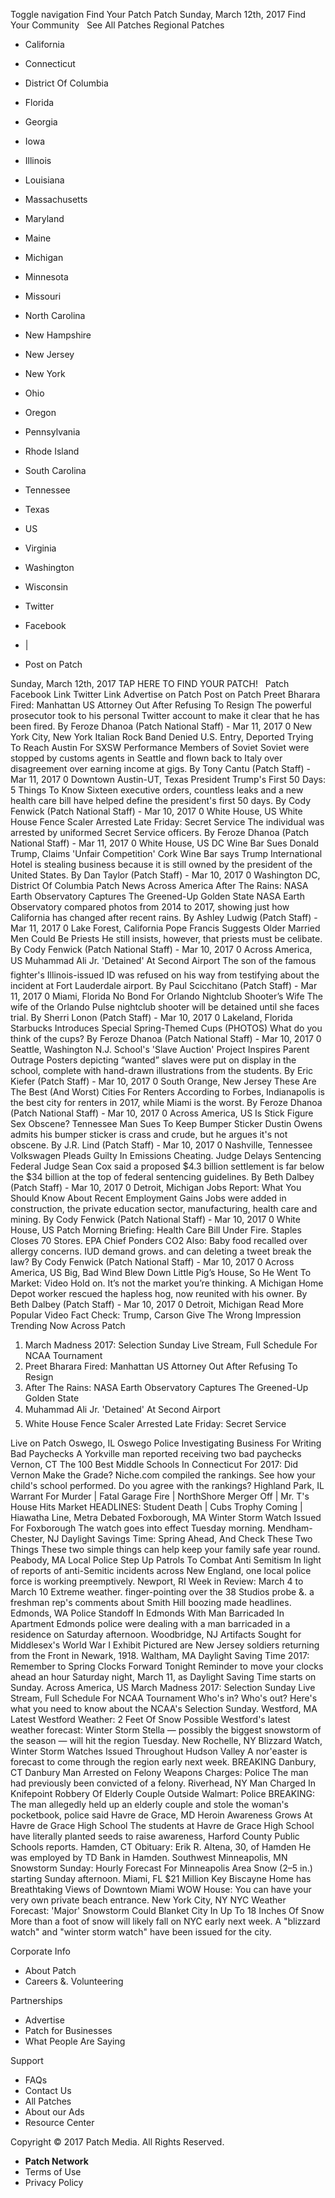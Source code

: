 Toggle navigation Find Your Patch Patch Sunday, March 12th, 2017 Find Your Community   See All Patches Regional Patches

*   California
*   Connecticut
*   District Of Columbia
*   Florida
*   Georgia
*   Iowa
*   Illinois
*   Louisiana
*   Massachusetts
*   Maryland
*   Maine
*   Michigan
*   Minnesota
*   Missouri
*   North Carolina
*   New Hampshire
*   New Jersey
*   New York
*   Ohio
*   Oregon
*   Pennsylvania
*   Rhode Island
*   South Carolina
*   Tennessee
*   Texas
*   US
*   Virginia
*   Washington
*   Wisconsin

*   Twitter
*   Facebook
*   |
*   Post on Patch

Sunday, March 12th, 2017 TAP HERE TO FIND YOUR PATCH!   Patch Facebook Link Twitter Link Advertise on Patch Post on Patch Preet Bharara Fired: Manhattan US Attorney Out After Refusing To Resign The powerful prosecutor took to his personal Twitter account to make it clear that he has been fired. By Feroze Dhanoa (Patch National Staff) - Mar 11, 2017 0 New York City, New York Italian Rock Band Denied U.S. Entry, Deported Trying To Reach Austin For SXSW Performance Members of Soviet Soviet were stopped by customs agents in Seattle and flown back to Italy over disagreement over earning income at gigs. By Tony Cantu (Patch Staff) - Mar 11, 2017 0 Downtown Austin-UT, Texas President Trump's First 50 Days: 5 Things To Know Sixteen executive orders, countless leaks and a new health care bill have helped define the president's first 50 days. By Cody Fenwick (Patch National Staff) - Mar 10, 2017 0 White House, US White House Fence Scaler Arrested Late Friday: Secret Service The individual was arrested by uniformed Secret Service officers. By Feroze Dhanoa (Patch National Staff) - Mar 11, 2017 0 White House, US DC Wine Bar Sues Donald Trump, Claims 'Unfair Competition' Cork Wine Bar says Trump International Hotel is stealing business because it is still owned by the president of the United States. By Dan Taylor (Patch Staff) - Mar 10, 2017 0 Washington DC, District Of Columbia Patch News Across America After The Rains: NASA Earth Observatory Captures The Greened-Up Golden State NASA Earth Observatory compared photos from 2014 to 2017, showing just how California has changed after recent rains. By Ashley Ludwig (Patch Staff) - Mar 11, 2017 0 Lake Forest, California Pope Francis Suggests Older Married Men Could Be Priests He still insists, however, that priests must be celibate. By Cody Fenwick (Patch National Staff) - Mar 10, 2017 0 Across America, US Muhammad Ali​ Jr. 'Detained' At Second Airport The son of the famous fighter's Illinois-issued ID was refused on his way from testifying about the incident at Fort Lauderdale airport. By Paul Scicchitano (Patch Staff) - Mar 11, 2017 0 Miami, Florida No Bond For Orlando Nightclub Shooter’s Wife The wife of the Orlando Pulse nightclub shooter will be detained until she faces trial. By Sherri Lonon (Patch Staff) - Mar 10, 2017 0 Lakeland, Florida Starbucks Introduces Special Spring-Themed Cups (PHOTOS) What do you think of the cups? By Feroze Dhanoa (Patch National Staff) - Mar 10, 2017 0 Seattle, Washington N.J. School's 'Slave Auction' Project Inspires Parent Outrage Posters depicting “wanted” slaves were put on display in the school, complete with hand-drawn illustrations from the students. By Eric Kiefer (Patch Staff) - Mar 10, 2017 0 South Orange, New Jersey These Are The Best (And Worst) Cities For Renters According to Forbes, Indianapolis is the best city for renters in 2017, while Miami is the worst. By Feroze Dhanoa (Patch National Staff) - Mar 10, 2017 0 Across America, US Is Stick Figure Sex Obscene? Tennessee Man Sues To Keep Bumper Sticker Dustin Owens admits his bumper sticker is crass and crude, but he argues it's not obscene. By J.R. Lind (Patch Staff) - Mar 10, 2017 0 Nashville, Tennessee Volkswagen Pleads Guilty In Emissions Cheating. Judge Delays Sentencing Federal Judge Sean Cox said a proposed $4.3 billion settlement is far below the $34 billion at the top of federal sentencing guidelines. By Beth Dalbey (Patch Staff) - Mar 10, 2017 0 Detroit, Michigan Jobs Report: What You Should Know About Recent Employment Gains Jobs were added in construction, the private education sector, manufacturing, health care and mining. By Cody Fenwick (Patch National Staff) - Mar 10, 2017 0 White House, US Patch Morning Briefing: Health Care Bill Under Fire. Staples Closes 70 Stores. EPA Chief Ponders CO2 Also: Baby food recalled over allergy concerns. IUD demand grows. and can deleting a tweet break the law? By Cody Fenwick (Patch National Staff) - Mar 10, 2017 0 Across America, US Big, Bad Wind Blew Down Little Pig’s House, So He Went To Market: Video Hold on. It’s not the market you’re thinking. A Michigan Home Depot worker rescued the hapless hog, now reunited with his owner. By Beth Dalbey (Patch Staff) - Mar 10, 2017 0 Detroit, Michigan Read More Popular Video Fact Check: Trump, Carson Give The Wrong Impression Trending Now Across Patch

1.  March Madness 2017: Selection Sunday Live Stream, Full Schedule For NCAA Tournament
2.  Preet Bharara Fired: Manhattan US Attorney Out After Refusing To Resign
3.  After The Rains: NASA Earth Observatory Captures The Greened-Up Golden State
4.  Muhammad Ali​ Jr. 'Detained' At Second Airport
5.  White House Fence Scaler Arrested Late Friday: Secret Service

Live on Patch Oswego, IL Oswego Police Investigating Business For Writing Bad Paychecks A Yorkville man reported receiving two bad paychecks Vernon, CT The 100 Best Middle Schools In Connecticut For 2017: Did Vernon Make the Grade? Niche.com compiled the rankings. See how your child's school performed. Do you agree with the rankings? Highland Park, IL Warrant For Murder | Fatal Garage Fire | NorthShore Merger Off | Mr. T's House Hits Market HEADLINES: Student Death | Cubs Trophy Coming | Hiawatha Line, Metra Debated Foxborough, MA Winter Storm Watch Issued For Foxborough The watch goes into effect Tuesday morning. Mendham-Chester, NJ Daylight Savings Time: Spring Ahead, And Check These Two Things These two simple things can help keep your family safe year round. Peabody, MA Local Police Step Up Patrols To Combat Anti Semitism In light of reports of anti-Semitic incidents across New England, one local police force is working preemptively. Newport, RI Week in Review: March 4 to March 10 Extreme weather. finger-pointing over the 38 Studios probe &. a freshman rep's comments about Smith Hill boozing made headlines. Edmonds, WA Police Standoff In Edmonds With Man Barricaded In Apartment Edmonds police were dealing with a man barricaded in a residence on Saturday afternoon. Woodbridge, NJ Artifacts Sought for Middlesex's World War I Exhibit Pictured are New Jersey soldiers returning from the Front in Newark, 1918.​​ Waltham, MA Daylight Saving Time 2017: Remember to Spring Clocks Forward Tonight Reminder to move your clocks ahead an hour Saturday night, March 11, as Daylight Saving Time starts on Sunday. Across America, US March Madness 2017: Selection Sunday Live Stream, Full Schedule For NCAA Tournament Who's in? Who's out? Here's what you need to know about the NCAA's Selection Sunday. Westford, MA Latest Westford Weather: 2 Feet Of Snow Possible Westford's latest weather forecast: Winter Storm Stella — possibly the biggest snowstorm of the season — will hit the region Tuesday. New Rochelle, NY Blizzard Watch, Winter Storm Watches Issued Throughout Hudson Valley A nor'easter is forecast to come through the region early next week. BREAKING Danbury, CT Danbury Man Arrested on Felony Weapons Charges: Police The man had previously been convicted of a felony. Riverhead, NY Man Charged In Knifepoint Robbery Of Elderly Couple Outside Walmart: Police BREAKING: The man allegedly held up an elderly couple and stole the woman's pocketbook, police said Havre de Grace, MD Heroin Awareness Grows At Havre de Grace High School The students at Havre de Grace High School have literally planted seeds to raise awareness, Harford County Public Schools reports. Hamden, CT Obituary: Erik R. Altena, 30, of Hamden He was employed by TD Bank in Hamden. Southwest Minneapolis, MN Snowstorm Sunday: Hourly Forecast For Minneapolis Area Snow (2–5 in.) starting Sunday afternoon. Miami, FL $21 Million Key Biscayne Home has Breathtaking Views of Downtown Miami WOW House: You can have your very own private beach entrance. New York City, NY NYC Weather Forecast: 'Major' Snowstorm Could Blanket City In Up To 18 Inches Of Snow More than a foot of snow will likely fall on NYC early next week. A "blizzard watch" and "winter storm watch" have been issued for the city.

Corporate Info

*   About Patch
*   Careers &. Volunteering

Partnerships

*   Advertise
*   Patch for Businesses
*   What People Are Saying

Support

*   FAQs
*   Contact Us
*   All Patches
*   About our Ads
*   Resource Center

Copyright © 2017 Patch Media. All Rights Reserved.

*   **Patch Network**
*   Terms of Use
*   Privacy Policy